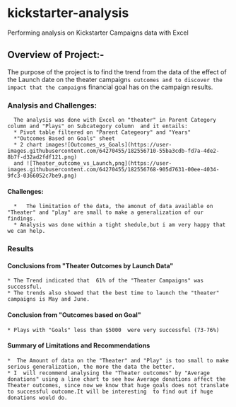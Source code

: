 # kickstarter-analysis
Performing analysis on Kickstarter Campaigns data with Excel 

## Overview of Project:-
  The purpose of the project is to find the trend from the data of the effect of the Launch date on the theater campaign`s outcomes and to discover the impact that the campaign`s financial goal has on the campaign results.
### Analysis and Challenges:
      The analysis was done with Excel on "theater" in Parent Category column and "Plays" on Subcategory column  and it entails:
	  * Pivot table filtered on "Parent Categeory" and "Years"
	  *"Outcomes Based on Goals" sheet
	  * 2 chart images![Outcomes_vs_Goals](https://user-images.githubusercontent.com/64270455/182556710-55ba3cdb-fd7a-4de2-8b7f-d32ad2fdf121.png)
	  and ![Theater_outcome_vs_Launch,png](https://user-images.githubusercontent.com/64270455/182556768-905d7631-00ee-4034-9fc3-0366052c7be9.png)

#### Challenges:
      *   The limitation of the data, the amonut of data available on "Theater" and "play" are small to make a generalization of our findings.
      * Analysis was done within a tight shedule,but i am very happy that we can help.
### Results
#### Conclusions from "Theater Outcomes by Launch Data"
    * The Trend indicated that  61% of the "Theater Campaigns" was successful.
    * The trends also showed that the best time to launch the "theater" campaigns is May and June.
#### Conclusion from "Outcomes based on Goal"
    * Plays with "Goals" less than $5000  were very successful (73-76%)
#### Summary of Limitations and Recommendations
    *  The Amount of data on the "Theater" and "Play" is too small to make serious generalization, the more the data the better.
    * I  will recommend analysing the "Theater outcomes" by "Average donations" using a line chart to see how Average donations affect the Theater outcomes, since now we know that huge goals does not translate to successful outcome.It will be interesting  to find out if huge donations would do.
